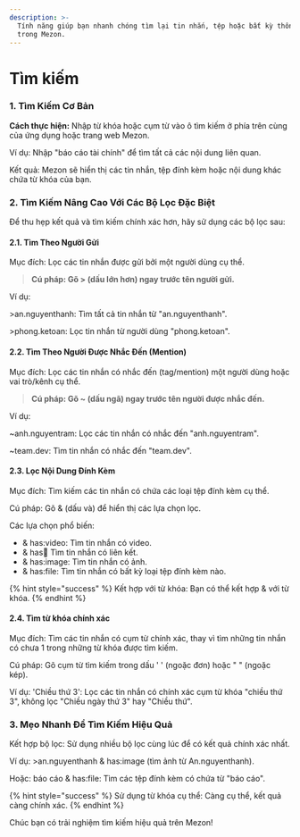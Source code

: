 ```yaml
---
description: >-
  Tính năng giúp bạn nhanh chóng tìm lại tin nhắn, tệp hoặc bất kỳ thông tin nào
  trong Mezon.
---
```


# Tìm kiếm

### 1. Tìm Kiếm Cơ Bản

**Cách thực hiện:** Nhập từ khóa hoặc cụm từ vào ô tìm kiếm ở phía trên cùng của ứng dụng hoặc trang web Mezon.

Ví dụ: Nhập "báo cáo tài chính" để tìm tất cả các nội dung liên quan.

Kết quả: Mezon sẽ hiển thị các tin nhắn, tệp đính kèm hoặc nội dung khác chứa từ khóa của bạn.

### 2. Tìm Kiếm Nâng Cao Với Các Bộ Lọc Đặc Biệt

Để thu hẹp kết quả và tìm kiếm chính xác hơn, hãy sử dụng các bộ lọc sau:

#### 2.1. Tìm Theo Người Gửi

Mục đích: Lọc các tin nhắn được gửi bởi một người dùng cụ thể.

> **Cú pháp: Gõ > (dấu lớn hơn) ngay trước tên người gửi.**

Ví dụ:

\>an.nguyenthanh: Tìm tất cả tin nhắn từ "an.nguyenthanh".

\>phong.ketoan: Lọc tin nhắn từ người dùng "phong.ketoan".

#### 2.2. Tìm Theo Người Được Nhắc Đến (Mention)

Mục đích: Lọc các tin nhắn có nhắc đến (tag/mention) một người dùng hoặc vai trò/kênh cụ thể.

> **Cú pháp: Gõ \~ (dấu ngã) ngay trước tên người được nhắc đến.**

Ví dụ:

\~anh.nguyentram: Lọc các tin nhắn có nhắc đến "anh.nguyentram".

\~team.dev: Tìm tin nhắn có nhắc đến "team.dev".

#### 2.3. Lọc Nội Dung Đính Kèm

Mục đích: Tìm kiếm các tin nhắn có chứa các loại tệp đính kèm cụ thể.

Cú pháp: Gõ & (dấu và) để hiển thị các lựa chọn lọc.

Các lựa chọn phổ biến:

* & has:video: Tìm tin nhắn có video.
* & has:link: Tìm tin nhắn có liên kết.
* & has:image: Tìm tin nhắn có ảnh.
* & has:file: Tìm tin nhắn có bất kỳ loại tệp đính kèm nào.

{% hint style="success" %}
Kết hợp với từ khóa: Bạn có thể kết hợp & với từ khóa.
{% endhint %}

#### 2.4. Tìm từ khóa chính xác

Mục đích: Tìm các tin nhắn có cụm từ chính xác, thay vì tìm những tin nhắn có chưa 1 trong những từ khóa được tìm kiếm.

Cú pháp: Gõ cụm từ tìm kiếm trong dấu ' ' (ngoặc đơn) hoặc " " (ngoặc kép).&#x20;

Ví dụ: 'Chiều thứ 3': Lọc các tin nhắn có chính xác cụm từ khóa "chiều thứ 3", không lọc "Chiều ngày thứ 3" hay "Chiều thứ".&#x20;

### 3. Mẹo Nhanh Để Tìm Kiếm Hiệu Quả

Kết hợp bộ lọc: Sử dụng nhiều bộ lọc cùng lúc để có kết quả chính xác nhất.&#x20;

Ví dụ: >an.nguyenthanh & has:image (tìm ảnh từ An.nguyenthanh).

Hoặc: báo cáo & has:file: Tìm các tệp đính kèm có chứa từ "báo cáo".

{% hint style="success" %}
Sử dụng từ khóa cụ thể: Càng cụ thể, kết quả càng chính xác.
{% endhint %}

Chúc bạn có trải nghiệm tìm kiếm hiệu quả trên Mezon!
